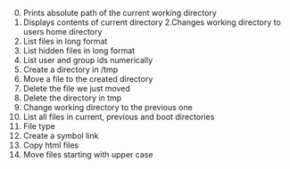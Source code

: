 0. Prints absolute path of the current working directory
1. Displays contents of current directory
2.Changes working directory to users home directory
3. List files in long format
4. List hidden files in long format
5. List user and group ids numerically
6. Create a directory in /tmp
7. Move a file to the created directory
8. Delete the file we just moved
9. Delete the directory in tmp
10. Change working directory to the previous one
11. List all files in current, previous and boot directories
12. File type
13. Create a symbol link
14. Copy html files
15. Move files starting with upper case
